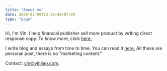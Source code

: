 ```yaml
---
title: "About me"
date: 2020-02-09T13:30:04+07:00
type: "page"
---
```


Hi, I'm Vin. I help financial publisher sell more product by writing direct response copy. To know more, click [here.](/copywriting)

I write blog and essays from time to time. You can read it [here.](/posts) All these are personal post, there is no "marketing content."

Contact: vin@vinliao.com.